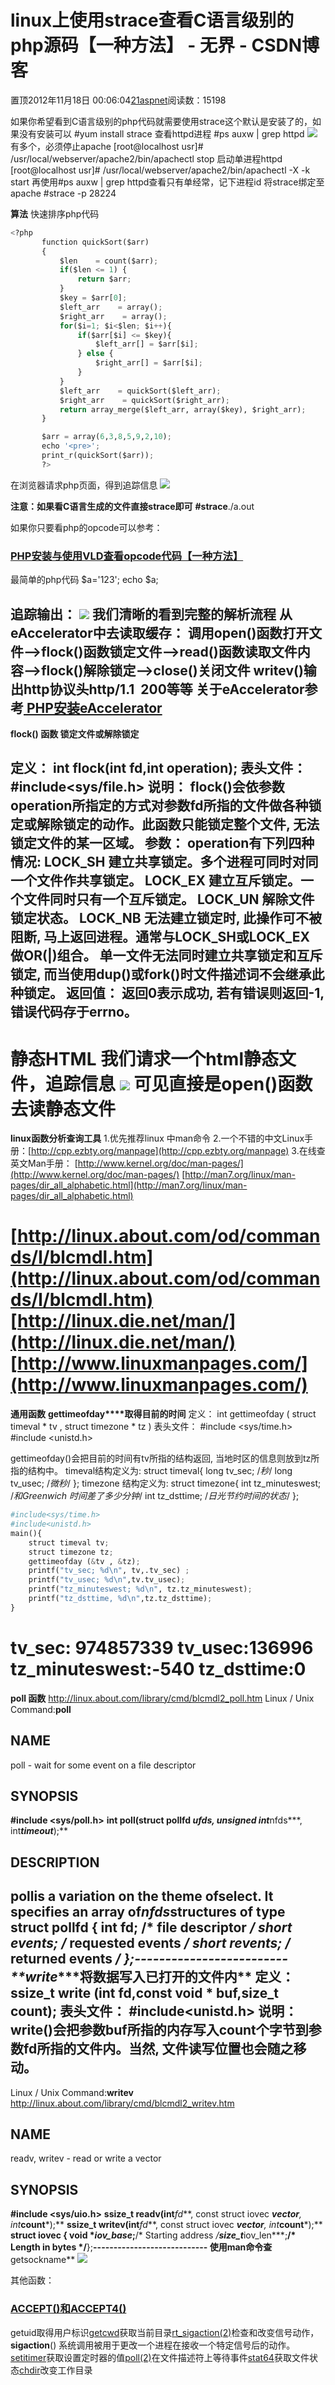 
# linux上使用strace查看C语言级别的php源码【一种方法】 - 无界 - CSDN博客

置顶2012年11月18日 00:06:04[21aspnet](https://me.csdn.net/21aspnet)阅读数：15198


如果你希望看到C语言级别的php代码就需要使用strace这个默认是安装了的，如果没有安装可以
\#yum install strace
查看httpd进程
\#ps auxw | grep httpd
![](https://img-my.csdn.net/uploads/201211/18/1353168384_5257.jpg)
有多个，必须停止apache
[root@localhost usr]\# /usr/local/webserver/apache2/bin/apachectl stop
启动单进程httpd
[root@localhost usr]\# /usr/local/webserver/apache2/bin/apachectl -X -k start
再使用\#ps auxw | grep httpd查看只有单经常，记下进程id
将strace绑定至apache
\#strace -p 28224

**算法**
快速排序php代码

```python
<?php
       function quickSort($arr)
       {
           $len    = count($arr);
           if($len <= 1) {
               return $arr;
           }
           $key = $arr[0];
           $left_arr    = array();
           $right_arr    = array();
           for($i=1; $i<$len; $i++){
               if($arr[$i] <= $key){
                   $left_arr[] = $arr[$i];
               } else {
                   $right_arr[] = $arr[$i];
               }
           }
           $left_arr    = quickSort($left_arr);
           $right_arr    = quickSort($right_arr);
           return array_merge($left_arr, array($key), $right_arr);
       }

       $arr = array(6,3,8,5,9,2,10);
       echo '<pre>';
       print_r(quickSort($arr));
       ?>
```

在浏览器请求php页面，得到追踪信息
![](https://img-my.csdn.net/uploads/201211/18/1353168650_1695.jpg)

**注意：如果看C语言生成的文件直接strace即可**
**\#strace**./a.out

如果你只要看php的opcode可以参考：
### [PHP安装与使用VLD查看opcode代码【一种方法】        ](http://blog.csdn.net/21aspnet/article/details/7002644)
最简单的php代码
$a='123';
echo $a;

追踪输出：
![](https://img-my.csdn.net/uploads/201211/18/1353207532_9844.jpg)
我们清晰的看到完整的解析流程
从eAccelerator中去读取缓存：
调用open()函数打开文件-->flock()函数锁定文件-->read()函数读取文件内容-->flock()解除锁定-->close()关闭文件
writev()输出http协议头http/1.1  200等等
关于eAccelerator参考[ PHP安装eAccelerator](http://blog.csdn.net/21aspnet/article/details/8194030)
----------------------------------------------------
**flock() 函数 锁定文件或解除锁定**

定义：
int flock(int fd,int operation);
表头文件：
\#include<sys/file.h>
说明：
flock()会依参数operation所指定的方式对参数fd所指的文件做各种锁定或解除锁定的动作。此函数只能锁定整个文件, 无法锁定文件的某一区域。
参数：
operation有下列四种情况:
LOCK_SH 建立共享锁定。多个进程可同时对同一个文件作共享锁定。
LOCK_EX 建立互斥锁定。一个文件同时只有一个互斥锁定。
LOCK_UN 解除文件锁定状态。
LOCK_NB 无法建立锁定时, 此操作可不被阻断, 马上返回进程。通常与LOCK_SH或LOCK_EX 做OR(|)组合。
单一文件无法同时建立共享锁定和互斥锁定, 而当使用dup()或fork()时文件描述词不会继承此种锁定。
返回值：
返回0表示成功, 若有错误则返回-1, 错误代码存于errno。
----------------------------------------------------------
**静态HTML**
我们请求一个html静态文件，追踪信息
![](https://img-my.csdn.net/uploads/201211/18/1353247339_1113.jpg)
可见直接是open()函数去读静态文件
==============================
**linux函数分析查询工具**
1.优先推荐linux 中man命令
2.一个不错的中文Linux手册：[http://cpp.ezbty.org/manpage](http://cpp.ezbty.org/manpage)
3.在线查英文Man手册：
[http://www.kernel.org/doc/man-pages/](http://www.kernel.org/doc/man-pages/)
[http://man7.org/linux/man-pages/dir_all_alphabetic.html](http://man7.org/linux/man-pages/dir_all_alphabetic.html)

[http://linux.about.com/od/commands/l/blcmdl.htm](http://linux.about.com/od/commands/l/blcmdl.htm)
[http://linux.die.net/man/](http://linux.die.net/man/)
[http://www.linuxmanpages.com/](http://www.linuxmanpages.com/)
==============================
**通用函数**
**gettimeofday****取得目前的时间**
定义：
int gettimeofday ( struct timeval * tv , struct timezone * tz )
表头文件：
\#include <sys/time.h>
\#include <unistd.h>

gettimeofday()会把目前的时间有tv所指的结构返回, 当地时区的信息则放到tz所指的结构中。
timeval结构定义为:
struct timeval{
long tv_sec; /*秒*/
long tv_usec; /*微秒*/
};
timezone 结构定义为:
struct timezone{
int tz_minuteswest; /*和Greenwich 时间差了多少分钟*/
int tz_dsttime; /*日光节约时间的状态*/
};

```python
#include<sys/time.h>
#include<unistd.h>
main(){
	struct timeval tv;
	struct timezone tz;
	gettimeofday (&tv , &tz);
	printf("tv_sec; %d\n", tv,.tv_sec) ;
	printf("tv_usec; %d\n",tv.tv_usec);
	printf("tz_minuteswest; %d\n", tz.tz_minuteswest);
	printf("tz_dsttime, %d\n",tz.tz_dsttime);
}
```
tv_sec: 974857339
tv_usec:136996
tz_minuteswest:-540
tz_dsttime:0
=======================================================================
**poll 函数**
http://linux.about.com/library/cmd/blcmdl2_poll.htm
Linux / Unix Command:**poll**

## NAME
poll - wait for some event on a file descriptor
## SYNOPSIS
**\#include <****sys/poll.h****>**
**int poll(struct pollfd ****ufds***, unsigned int***nfds***, int***timeout***);**
## DESCRIPTION
**poll**is a variation on the theme of**select**. It specifies an array of*nfds*structures of type
struct pollfd {
                int fd;           /* file descriptor */
                short events;     /* requested events */
                short revents;    /* returned events */
        };-------------------------**write****将数据写入已打开的文件内**
定义：
ssize_t write (int fd,const void * buf,size_t count);
表头文件：
\#include<unistd.h>
说明：
write()会把参数buf所指的内存写入count个字节到参数fd所指的文件内。当然, 文件读写位置也会随之移动。
------------------------------
Linux / Unix Command:**writev**
http://linux.about.com/library/cmd/blcmdl2_writev.htm

## NAME
readv, writev - read or write a vector
## SYNOPSIS
**\#include <****sys/uio.h****>**
**ssize_t readv(int***fd***, const struct iovec ****vector***, int***count***);**
**ssize_t writev(int***fd***, const struct iovec ****vector***, int***count***);**
**struct iovec {    void ****iov_base***;**/* Starting address */**size_t***iov_len***;**/* Length in bytes  */**};**----------------------------
使用man命令查**getsockname**
![](https://img-my.csdn.net/uploads/201211/18/1353211530_7842.jpg)

其他函数：
### [ACCEPT()和ACCEPT4()        ](http://blog.csdn.net/21aspnet/article/details/8196671)
getuid取得用户标识[getcwd](http://man7.org/linux/man-pages/man2/getcwd.2.html)获取当前目录[rt_sigaction(2)](http://man7.org/linux/man-pages/man2/rt_sigaction.2.html)检查和改变信号动作，**sigaction**() 系统调用被用于更改一个进程在接收一个特定信号后的动作。[setitimer](http://man7.org/linux/man-pages/man2/setitimer.2.html)获取设置定时器的值[poll(2)](http://man7.org/linux/man-pages/man2/poll.2.html)在文件描述符上等待事件[stat64](http://man7.org/linux/man-pages/man2/stat64.2.html)获取文件状态[chdir](http://man7.org/linux/man-pages/man2/chdir.2.html)改变工作目录



